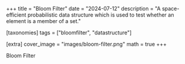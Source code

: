 +++
title = "Bloom Filter"
date = "2024-07-12"
description = "A space-efficient probabilistic data structure which is used to test whether an element is a member of a set."

[taxonomies]
tags = ["bloomfilter", "datastructure"]

[extra]
cover_image = "images/bloom-filter.png"
math = true
+++

Bloom Filter
